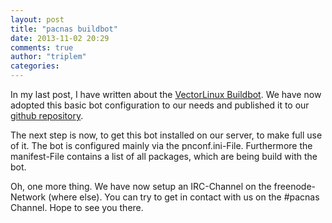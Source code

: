 ```yaml
---
layout: post
title: "pacnas buildbot"
date: 2013-11-02 20:29
comments: true
author: "triplem"
categories:
---
```


In my last post, I have written about the [VectorLinux Buildbot](http://vlcore.vectorlinux.com/buildbot/).
We have now adopted this basic bot configuration to our needs and published it to
our [github repository](http://github.com/pacNAS/pnbuildbot).

The next step is now, to get this bot installed on our server, to make full use of it.
The bot is configured mainly via the pnconf.ini-File. Furthermore the manifest-File
contains a list of all packages, which are being build with the bot.

Oh, one more thing. We have now setup an IRC-Channel on the freenode-Network (where else).
You can try to get in contact with us on the #pacnas Channel. Hope to see you there.
